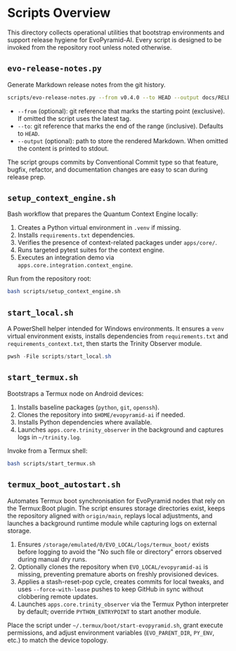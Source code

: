 # Scripts Overview

This directory collects operational utilities that bootstrap environments and
support release hygiene for EvoPyramid-AI. Every script is designed to be
invoked from the repository root unless noted otherwise.

## `evo-release-notes.py`

Generate Markdown release notes from the git history.

```bash
scripts/evo-release-notes.py --from v0.4.0 --to HEAD --output docs/RELEASE_NOTES.md
```

- `--from` (optional): git reference that marks the starting point (exclusive).
  If omitted the script uses the latest tag.
- `--to`: git reference that marks the end of the range (inclusive). Defaults
  to `HEAD`.
- `--output` (optional): path to store the rendered Markdown. When omitted the
  content is printed to stdout.

The script groups commits by Conventional Commit type so that feature, bugfix,
refactor, and documentation changes are easy to scan during release prep.

## `setup_context_engine.sh`

Bash workflow that prepares the Quantum Context Engine locally:

1. Creates a Python virtual environment in `.venv` if missing.
2. Installs `requirements.txt` dependencies.
3. Verifies the presence of context-related packages under `apps/core/`.
4. Runs targeted pytest suites for the context engine.
5. Executes an integration demo via `apps.core.integration.context_engine`.

Run from the repository root:

```bash
bash scripts/setup_context_engine.sh
```

## `start_local.sh`

A PowerShell helper intended for Windows environments. It ensures a `venv`
virtual environment exists, installs dependencies from `requirements.txt` and
`requirements_context.txt`, then starts the Trinity Observer module.

```powershell
pwsh -File scripts/start_local.sh
```

## `start_termux.sh`

Bootstraps a Termux node on Android devices:

1. Installs baseline packages (`python`, `git`, `openssh`).
2. Clones the repository into `$HOME/evopyramid-ai` if needed.
3. Installs Python dependencies where available.
4. Launches `apps.core.trinity_observer` in the background and captures logs in
   `~/trinity.log`.

Invoke from a Termux shell:

```bash
bash scripts/start_termux.sh
```

## `termux_boot_autostart.sh`

Automates Termux boot synchronisation for EvoPyramid nodes that rely on the
Termux:Boot plugin. The script ensures storage directories exist, keeps the
repository aligned with `origin/main`, replays local adjustments, and launches a
background runtime module while capturing logs on external storage.

1. Ensures `/storage/emulated/0/EVO_LOCAL/logs/termux_boot/` exists before
   logging to avoid the "No such file or directory" errors observed during
   manual dry runs.
2. Optionally clones the repository when `EVO_LOCAL/evopyramid-ai` is missing,
   preventing premature aborts on freshly provisioned devices.
3. Applies a stash-reset-pop cycle, creates commits for local tweaks, and uses
   `--force-with-lease` pushes to keep GitHub in sync without clobbering remote
   updates.
4. Launches `apps.core.trinity_observer` via the Termux Python interpreter by
   default; override `PYTHON_ENTRYPOINT` to start another module.

Place the script under `~/.termux/boot/start-evopyramid.sh`, grant execute
permissions, and adjust environment variables (`EVO_PARENT_DIR`, `PY_ENV`, etc.)
to match the device topology.
